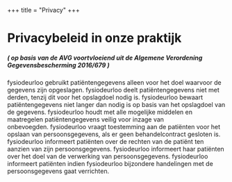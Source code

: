+++
title = "Privacy"
+++

# Privacybeleid in onze praktijk
##### ( op basis van de AVG voortvloeiend uit de Algemene Verordening Gegevensbescherming 2016/679 )

fysiodeurloo gebruikt patiëntengegevens alleen voor het doel waarvoor de gegevens zijn opgeslagen. fysiodeurloo deelt patiëntengegevens niet met derden, tenzij dit voor het opslagdoel nodig is. fysiodeurloo bewaart patiëntengegevens niet langer dan nodig is op basis van het opslagdoel van de gegevens. fysiodeurloo houdt met alle mogelijke middelen en maatregelen patiëntengegevens veilig voor inzage van onbevoegden. fysiodeurloo vraagt toestemming aan de patiënten voor het opslaan van persoonsgegevens, als er geen behandelcontract gesloten is. fysiodeurloo informeert patiënten over de rechten van de patiënt ten aanzien van zijn persoonsgegevens. fysiodeurloo informeert haar patiënten over het doel van de verwerking van persoonsgegevens. fysiodeurloo informeert patiënten indien fysiodeurloo bijzondere handelingen met de persoonsgegevens gaat verrichten.
